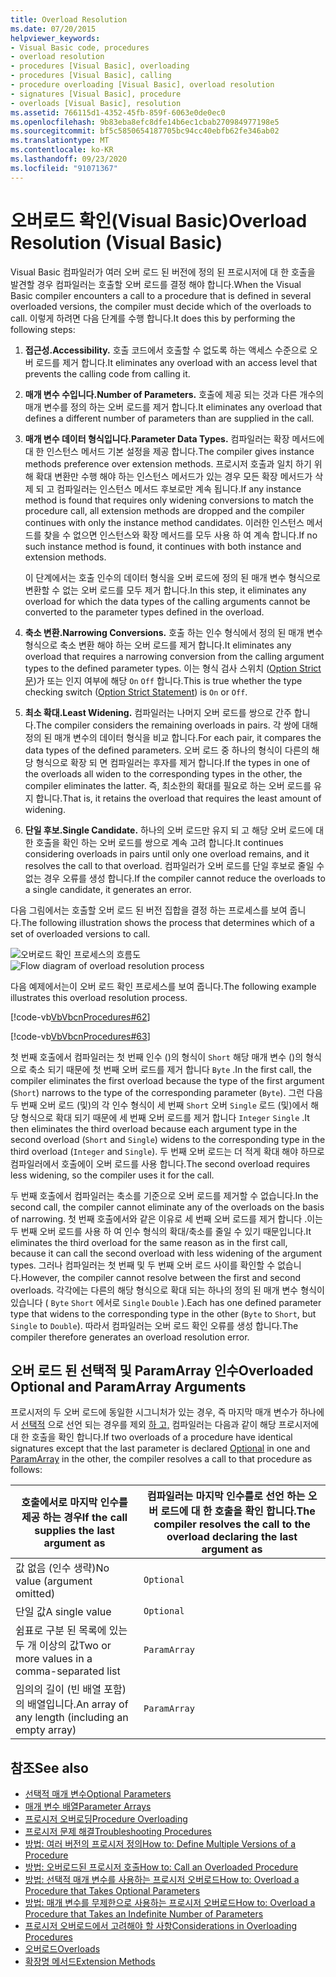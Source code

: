 ```yaml
---
title: Overload Resolution
ms.date: 07/20/2015
helpviewer_keywords:
- Visual Basic code, procedures
- overload resolution
- procedures [Visual Basic], overloading
- procedures [Visual Basic], calling
- procedure overloading [Visual Basic], overload resolution
- signatures [Visual Basic], procedure
- overloads [Visual Basic], resolution
ms.assetid: 766115d1-4352-45fb-859f-6063e0de0ec0
ms.openlocfilehash: 9b83eba8efc8dfe14b6ec1cbab270984977198e5
ms.sourcegitcommit: bf5c5850654187705bc94cc40ebfb62fe346ab02
ms.translationtype: MT
ms.contentlocale: ko-KR
ms.lasthandoff: 09/23/2020
ms.locfileid: "91071367"
---
```

# <a name="overload-resolution-visual-basic"></a><span data-ttu-id="e89c8-102">오버로드 확인(Visual Basic)</span><span class="sxs-lookup"><span data-stu-id="e89c8-102">Overload Resolution (Visual Basic)</span></span>

<span data-ttu-id="e89c8-103">Visual Basic 컴파일러가 여러 오버 로드 된 버전에 정의 된 프로시저에 대 한 호출을 발견할 경우 컴파일러는 호출할 오버 로드를 결정 해야 합니다.</span><span class="sxs-lookup"><span data-stu-id="e89c8-103">When the Visual Basic compiler encounters a call to a procedure that is defined in several overloaded versions, the compiler must decide which of the overloads to call.</span></span> <span data-ttu-id="e89c8-104">이렇게 하려면 다음 단계를 수행 합니다.</span><span class="sxs-lookup"><span data-stu-id="e89c8-104">It does this by performing the following steps:</span></span>  
  
1. <span data-ttu-id="e89c8-105">**접근성.**</span><span class="sxs-lookup"><span data-stu-id="e89c8-105">**Accessibility.**</span></span> <span data-ttu-id="e89c8-106">호출 코드에서 호출할 수 없도록 하는 액세스 수준으로 오버 로드를 제거 합니다.</span><span class="sxs-lookup"><span data-stu-id="e89c8-106">It eliminates any overload with an access level that prevents the calling code from calling it.</span></span>  
  
2. <span data-ttu-id="e89c8-107">**매개 변수 수입니다.**</span><span class="sxs-lookup"><span data-stu-id="e89c8-107">**Number of Parameters.**</span></span> <span data-ttu-id="e89c8-108">호출에 제공 되는 것과 다른 개수의 매개 변수를 정의 하는 오버 로드를 제거 합니다.</span><span class="sxs-lookup"><span data-stu-id="e89c8-108">It eliminates any overload that defines a different number of parameters than are supplied in the call.</span></span>  
  
3. <span data-ttu-id="e89c8-109">**매개 변수 데이터 형식입니다.**</span><span class="sxs-lookup"><span data-stu-id="e89c8-109">**Parameter Data Types.**</span></span> <span data-ttu-id="e89c8-110">컴파일러는 확장 메서드에 대 한 인스턴스 메서드 기본 설정을 제공 합니다.</span><span class="sxs-lookup"><span data-stu-id="e89c8-110">The compiler gives instance methods preference over extension methods.</span></span> <span data-ttu-id="e89c8-111">프로시저 호출과 일치 하기 위해 확대 변환만 수행 해야 하는 인스턴스 메서드가 있는 경우 모든 확장 메서드가 삭제 되 고 컴파일러는 인스턴스 메서드 후보로만 계속 됩니다.</span><span class="sxs-lookup"><span data-stu-id="e89c8-111">If any instance method is found that requires only widening conversions to match the procedure call, all extension methods are dropped and the compiler continues with only the instance method candidates.</span></span> <span data-ttu-id="e89c8-112">이러한 인스턴스 메서드를 찾을 수 없으면 인스턴스와 확장 메서드를 모두 사용 하 여 계속 합니다.</span><span class="sxs-lookup"><span data-stu-id="e89c8-112">If no such instance method is found, it continues with both instance and extension methods.</span></span>  
  
     <span data-ttu-id="e89c8-113">이 단계에서는 호출 인수의 데이터 형식을 오버 로드에 정의 된 매개 변수 형식으로 변환할 수 없는 오버 로드를 모두 제거 합니다.</span><span class="sxs-lookup"><span data-stu-id="e89c8-113">In this step, it eliminates any overload for which the data types of the calling arguments cannot be converted to the parameter types defined in the overload.</span></span>  
  
4. <span data-ttu-id="e89c8-114">**축소 변환.**</span><span class="sxs-lookup"><span data-stu-id="e89c8-114">**Narrowing Conversions.**</span></span> <span data-ttu-id="e89c8-115">호출 하는 인수 형식에서 정의 된 매개 변수 형식으로 축소 변환 해야 하는 오버 로드를 제거 합니다.</span><span class="sxs-lookup"><span data-stu-id="e89c8-115">It eliminates any overload that requires a narrowing conversion from the calling argument types to the defined parameter types.</span></span> <span data-ttu-id="e89c8-116">이는 형식 검사 스위치 ([Option Strict 문](../../../language-reference/statements/option-strict-statement.md))가 또는 인지 여부에 해당 `On` `Off` 합니다.</span><span class="sxs-lookup"><span data-stu-id="e89c8-116">This is true whether the type checking switch ([Option Strict Statement](../../../language-reference/statements/option-strict-statement.md)) is `On` or `Off`.</span></span>  
  
5. <span data-ttu-id="e89c8-117">**최소 확대.**</span><span class="sxs-lookup"><span data-stu-id="e89c8-117">**Least Widening.**</span></span> <span data-ttu-id="e89c8-118">컴파일러는 나머지 오버 로드를 쌍으로 간주 합니다.</span><span class="sxs-lookup"><span data-stu-id="e89c8-118">The compiler considers the remaining overloads in pairs.</span></span> <span data-ttu-id="e89c8-119">각 쌍에 대해 정의 된 매개 변수의 데이터 형식을 비교 합니다.</span><span class="sxs-lookup"><span data-stu-id="e89c8-119">For each pair, it compares the data types of the defined parameters.</span></span> <span data-ttu-id="e89c8-120">오버 로드 중 하나의 형식이 다른의 해당 형식으로 확장 되 면 컴파일러는 후자를 제거 합니다.</span><span class="sxs-lookup"><span data-stu-id="e89c8-120">If the types in one of the overloads all widen to the corresponding types in the other, the compiler eliminates the latter.</span></span> <span data-ttu-id="e89c8-121">즉, 최소한의 확대를 필요로 하는 오버 로드를 유지 합니다.</span><span class="sxs-lookup"><span data-stu-id="e89c8-121">That is, it retains the overload that requires the least amount of widening.</span></span>  
  
6. <span data-ttu-id="e89c8-122">**단일 후보.**</span><span class="sxs-lookup"><span data-stu-id="e89c8-122">**Single Candidate.**</span></span> <span data-ttu-id="e89c8-123">하나의 오버 로드만 유지 되 고 해당 오버 로드에 대 한 호출을 확인 하는 오버 로드를 쌍으로 계속 고려 합니다.</span><span class="sxs-lookup"><span data-stu-id="e89c8-123">It continues considering overloads in pairs until only one overload remains, and it resolves the call to that overload.</span></span> <span data-ttu-id="e89c8-124">컴파일러가 오버 로드를 단일 후보로 줄일 수 없는 경우 오류를 생성 합니다.</span><span class="sxs-lookup"><span data-stu-id="e89c8-124">If the compiler cannot reduce the overloads to a single candidate, it generates an error.</span></span>  
  
 <span data-ttu-id="e89c8-125">다음 그림에서는 호출할 오버 로드 된 버전 집합을 결정 하는 프로세스를 보여 줍니다.</span><span class="sxs-lookup"><span data-stu-id="e89c8-125">The following illustration shows the process that determines which of a set of overloaded versions to call.</span></span>  
  
 <span data-ttu-id="e89c8-126">![오버로드 확인 프로세스의 흐름도](./media/overload-resolution/determine-overloaded-version.gif "오버 로드 된 버전 간 확인")</span><span class="sxs-lookup"><span data-stu-id="e89c8-126">![Flow diagram of overload resolution process](./media/overload-resolution/determine-overloaded-version.gif "Resolving among overloaded versions")</span></span>
  
 <span data-ttu-id="e89c8-127">다음 예제에서는이 오버 로드 확인 프로세스를 보여 줍니다.</span><span class="sxs-lookup"><span data-stu-id="e89c8-127">The following example illustrates this overload resolution process.</span></span>  
  
 [!code-vb[VbVbcnProcedures#62](~/samples/snippets/visualbasic/VS_Snippets_VBCSharp/VbVbcnProcedures/VB/Class1.vb#62)]  
  
 [!code-vb[VbVbcnProcedures#63](~/samples/snippets/visualbasic/VS_Snippets_VBCSharp/VbVbcnProcedures/VB/Class1.vb#63)]  
  
 <span data-ttu-id="e89c8-128">첫 번째 호출에서 컴파일러는 첫 번째 인수 ()의 형식이 `Short` 해당 매개 변수 ()의 형식으로 축소 되기 때문에 첫 번째 오버 로드를 제거 합니다 `Byte` .</span><span class="sxs-lookup"><span data-stu-id="e89c8-128">In the first call, the compiler eliminates the first overload because the type of the first argument (`Short`) narrows to the type of the corresponding parameter (`Byte`).</span></span> <span data-ttu-id="e89c8-129">그런 다음 두 번째 오버 로드 (및)의 각 인수 형식이 세 번째 `Short` 오버 `Single` 로드 (및)에서 해당 형식으로 확대 되기 때문에 세 번째 오버 로드를 제거 합니다 `Integer` `Single` .</span><span class="sxs-lookup"><span data-stu-id="e89c8-129">It then eliminates the third overload because each argument type in the second overload (`Short` and `Single`) widens to the corresponding type in the third overload (`Integer` and `Single`).</span></span> <span data-ttu-id="e89c8-130">두 번째 오버 로드는 더 적게 확대 해야 하므로 컴파일러에서 호출에이 오버 로드를 사용 합니다.</span><span class="sxs-lookup"><span data-stu-id="e89c8-130">The second overload requires less widening, so the compiler uses it for the call.</span></span>  
  
 <span data-ttu-id="e89c8-131">두 번째 호출에서 컴파일러는 축소를 기준으로 오버 로드를 제거할 수 없습니다.</span><span class="sxs-lookup"><span data-stu-id="e89c8-131">In the second call, the compiler cannot eliminate any of the overloads on the basis of narrowing.</span></span> <span data-ttu-id="e89c8-132">첫 번째 호출에서와 같은 이유로 세 번째 오버 로드를 제거 합니다 .이는 두 번째 오버 로드를 사용 하 여 인수 형식의 확대/축소를 줄일 수 있기 때문입니다.</span><span class="sxs-lookup"><span data-stu-id="e89c8-132">It eliminates the third overload for the same reason as in the first call, because it can call the second overload with less widening of the argument types.</span></span> <span data-ttu-id="e89c8-133">그러나 컴파일러는 첫 번째 및 두 번째 오버 로드 사이를 확인할 수 없습니다.</span><span class="sxs-lookup"><span data-stu-id="e89c8-133">However, the compiler cannot resolve between the first and second overloads.</span></span> <span data-ttu-id="e89c8-134">각각에는 다른의 해당 형식으로 확대 되는 하나의 정의 된 매개 변수 형식이 있습니다 ( `Byte` `Short` 에서로 `Single` `Double` ).</span><span class="sxs-lookup"><span data-stu-id="e89c8-134">Each has one defined parameter type that widens to the corresponding type in the other (`Byte` to `Short`, but `Single` to `Double`).</span></span> <span data-ttu-id="e89c8-135">따라서 컴파일러는 오버 로드 확인 오류를 생성 합니다.</span><span class="sxs-lookup"><span data-stu-id="e89c8-135">The compiler therefore generates an overload resolution error.</span></span>  
  
## <a name="overloaded-optional-and-paramarray-arguments"></a><span data-ttu-id="e89c8-136">오버 로드 된 선택적 및 ParamArray 인수</span><span class="sxs-lookup"><span data-stu-id="e89c8-136">Overloaded Optional and ParamArray Arguments</span></span>  

 <span data-ttu-id="e89c8-137">프로시저의 두 오버 로드에 동일한 시그니처가 있는 경우, 즉 마지막 매개 변수가 하나에서 [선택적](../../../language-reference/modifiers/optional.md) 으로 선언 되는 경우를 제외 [하 고,](../../../language-reference/modifiers/paramarray.md) 컴파일러는 다음과 같이 해당 프로시저에 대 한 호출을 확인 합니다.</span><span class="sxs-lookup"><span data-stu-id="e89c8-137">If two overloads of a procedure have identical signatures except that the last parameter is declared [Optional](../../../language-reference/modifiers/optional.md) in one and [ParamArray](../../../language-reference/modifiers/paramarray.md) in the other, the compiler resolves a call to that procedure as follows:</span></span>  
  
|<span data-ttu-id="e89c8-138">호출에서로 마지막 인수를 제공 하는 경우</span><span class="sxs-lookup"><span data-stu-id="e89c8-138">If the call supplies the last argument as</span></span>|<span data-ttu-id="e89c8-139">컴파일러는 마지막 인수를로 선언 하는 오버 로드에 대 한 호출을 확인 합니다.</span><span class="sxs-lookup"><span data-stu-id="e89c8-139">The compiler resolves the call to the overload declaring the last argument as</span></span>|  
|---|---|  
|<span data-ttu-id="e89c8-140">값 없음 (인수 생략)</span><span class="sxs-lookup"><span data-stu-id="e89c8-140">No value (argument omitted)</span></span>|`Optional`|  
|<span data-ttu-id="e89c8-141">단일 값</span><span class="sxs-lookup"><span data-stu-id="e89c8-141">A single value</span></span>|`Optional`|  
|<span data-ttu-id="e89c8-142">쉼표로 구분 된 목록에 있는 두 개 이상의 값</span><span class="sxs-lookup"><span data-stu-id="e89c8-142">Two or more values in a comma-separated list</span></span>|`ParamArray`|  
|<span data-ttu-id="e89c8-143">임의의 길이 (빈 배열 포함)의 배열입니다.</span><span class="sxs-lookup"><span data-stu-id="e89c8-143">An array of any length (including an empty array)</span></span>|`ParamArray`|  
  
## <a name="see-also"></a><span data-ttu-id="e89c8-144">참조</span><span class="sxs-lookup"><span data-stu-id="e89c8-144">See also</span></span>

- [<span data-ttu-id="e89c8-145">선택적 매개 변수</span><span class="sxs-lookup"><span data-stu-id="e89c8-145">Optional Parameters</span></span>](./optional-parameters.md)
- [<span data-ttu-id="e89c8-146">매개 변수 배열</span><span class="sxs-lookup"><span data-stu-id="e89c8-146">Parameter Arrays</span></span>](./parameter-arrays.md)
- [<span data-ttu-id="e89c8-147">프로시저 오버로딩</span><span class="sxs-lookup"><span data-stu-id="e89c8-147">Procedure Overloading</span></span>](./procedure-overloading.md)
- [<span data-ttu-id="e89c8-148">프로시저 문제 해결</span><span class="sxs-lookup"><span data-stu-id="e89c8-148">Troubleshooting Procedures</span></span>](./troubleshooting-procedures.md)
- [<span data-ttu-id="e89c8-149">방법: 여러 버전의 프로시저 정의</span><span class="sxs-lookup"><span data-stu-id="e89c8-149">How to: Define Multiple Versions of a Procedure</span></span>](./how-to-define-multiple-versions-of-a-procedure.md)
- [<span data-ttu-id="e89c8-150">방법: 오버로드된 프로시저 호출</span><span class="sxs-lookup"><span data-stu-id="e89c8-150">How to: Call an Overloaded Procedure</span></span>](./how-to-call-an-overloaded-procedure.md)
- [<span data-ttu-id="e89c8-151">방법: 선택적 매개 변수를 사용하는 프로시저 오버로드</span><span class="sxs-lookup"><span data-stu-id="e89c8-151">How to: Overload a Procedure that Takes Optional Parameters</span></span>](./how-to-overload-a-procedure-that-takes-optional-parameters.md)
- [<span data-ttu-id="e89c8-152">방법: 매개 변수를 무제한으로 사용하는 프로시저 오버로드</span><span class="sxs-lookup"><span data-stu-id="e89c8-152">How to: Overload a Procedure that Takes an Indefinite Number of Parameters</span></span>](./how-to-overload-a-procedure-that-takes-an-indefinite-number-of-parameters.md)
- [<span data-ttu-id="e89c8-153">프로시저 오버로드에서 고려해야 할 사항</span><span class="sxs-lookup"><span data-stu-id="e89c8-153">Considerations in Overloading Procedures</span></span>](./considerations-in-overloading-procedures.md)
- [<span data-ttu-id="e89c8-154">오버로드</span><span class="sxs-lookup"><span data-stu-id="e89c8-154">Overloads</span></span>](../../../language-reference/modifiers/overloads.md)
- [<span data-ttu-id="e89c8-155">확장명 메서드</span><span class="sxs-lookup"><span data-stu-id="e89c8-155">Extension Methods</span></span>](./extension-methods.md)
